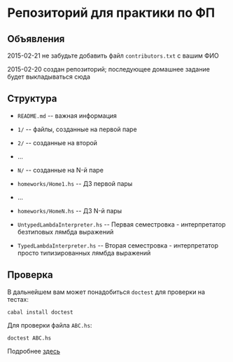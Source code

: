 
Репозиторий для практики по ФП
===========================================

Объявления
----------

2015-02-21 не забудьте добавить файл `contributors.txt` с вашим ФИО

2015-02-20 создан репозиторий; последующее домашнее задание будет выкладываться сюда

Структура
---------

* `README.md` -- важная информация
* `1/` -- файлы, созданные на первой паре
* `2/` -- созданные на второй
* ...
* `N/` -- созданные на N-й паре
* `homeworks/Home1.hs` -- ДЗ первой пары
* ...
* `homeworks/HomeN.hs` -- ДЗ N-й пары

* `UntypedLambdaInterpreter.hs` -- Первая семестровка - интерпретатор безтиповых лямбда выражений
* `TypedLambdaInterpreter.hs` -- Вторая семестровка - интерпретатор просто типизированных лямбда выражений

Проверка
--------

В дальнейшем вам может понадобиться `doctest` для проверки на тестах:

	cabal install doctest

Для проверки файла `ABC.hs`:

	doctest ABC.hs

Подробнее [здесь](http://hackage.haskell.org/package/doctest)
